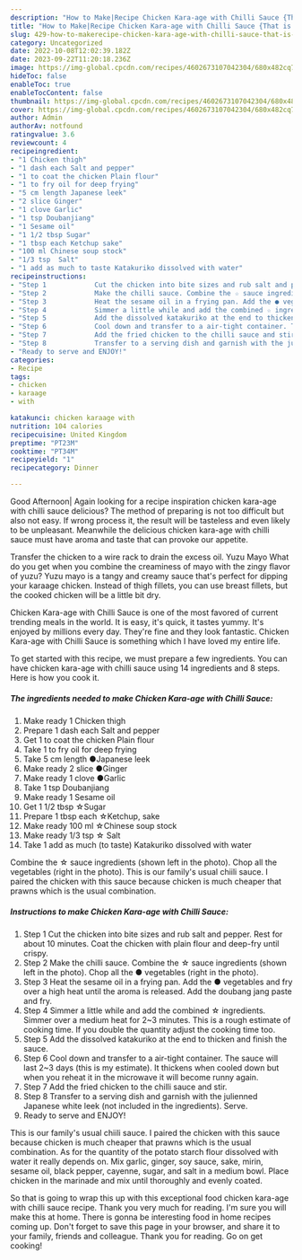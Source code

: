 ```yaml
---
description: "How to Make|Recipe Chicken Kara-age with Chilli Sauce {That is Simple"
title: "How to Make|Recipe Chicken Kara-age with Chilli Sauce {That is Simple"
slug: 429-how-to-makerecipe-chicken-kara-age-with-chilli-sauce-that-is-simple
category: Uncategorized
date: 2022-10-08T12:02:39.182Z
date: 2023-09-22T11:20:18.236Z
image: https://img-global.cpcdn.com/recipes/4602673107042304/680x482cq70/chicken-kara-age-with-chilli-sauce-recipe-main-photo.jpg
hideToc: false
enableToc: true
enableTocContent: false
thumbnail: https://img-global.cpcdn.com/recipes/4602673107042304/680x482cq70/chicken-kara-age-with-chilli-sauce-recipe-main-photo.jpg
cover: https://img-global.cpcdn.com/recipes/4602673107042304/680x482cq70/chicken-kara-age-with-chilli-sauce-recipe-main-photo.jpg
author: Admin
authorAv: notfound
ratingvalue: 3.6
reviewcount: 4
recipeingredient:
- "1 Chicken thigh"
- "1 dash each Salt and pepper"
- "1 to coat the chicken Plain flour"
- "1 to fry oil for deep frying"
- "5 cm length Japanese leek"
- "2 slice Ginger"
- "1 clove Garlic"
- "1 tsp Doubanjiang"
- "1 Sesame oil"
- "1 1/2 tbsp Sugar"
- "1 tbsp each Ketchup sake"
- "100 ml Chinese soup stock"
- "1/3 tsp  Salt"
- "1 add as much to taste Katakuriko dissolved with water"
recipeinstructions:
- "Step 1            Cut the chicken into bite sizes and rub salt and pepper. Rest for about 10 minutes. Coat the chicken with plain flour and deep-fry until crispy."
- "Step 2            Make the chilli sauce. Combine the ☆ sauce ingredients (shown left in the photo). Chop all the ● vegetables (right in the photo)."
- "Step 3            Heat the sesame oil in a frying pan. Add the ● vegetables and fry over a high heat until the aroma is released. Add the doubang jang paste and fry."
- "Step 4            Simmer a little while and add the combined ☆ ingredients. Simmer over a medium heat for 2~3 minutes. This is a rough estimate of cooking time. If you double the quantity adjust the cooking time too."
- "Step 5            Add the dissolved katakuriko at the end to thicken and finish the sauce."
- "Step 6            Cool down and transfer to a air-tight container. The sauce will last 2~3 days (this is my estimate). It thickens when cooled down but when you reheat it in the microwave it will become runny again."
- "Step 7            Add the fried chicken to the chilli sauce and stir."
- "Step 8            Transfer to a serving dish and garnish with the julienned Japanese white leek (not included in the ingredients). Serve."
- "Ready to serve and ENJOY!"
categories:
- Recipe
tags:
- chicken
- karaage
- with

katakunci: chicken karaage with 
nutrition: 104 calories
recipecuisine: United Kingdom
preptime: "PT23M"
cooktime: "PT34M"
recipeyield: "1"
recipecategory: Dinner

---
```



Good Afternoon| Again looking for a recipe inspiration chicken kara-age with chilli sauce delicious? The method of preparing is not too difficult but also not easy. If wrong process it, the result will be tasteless and even likely to be unpleasant. Meanwhile the delicious chicken kara-age with chilli sauce must have aroma and taste that can provoke our appetite.





Transfer the chicken to a wire rack to drain the excess oil. Yuzu Mayo What do you get when you combine the creaminess of mayo with the zingy flavor of yuzu? Yuzu mayo is a tangy and creamy sauce that&#39;s perfect for dipping your karaage chicken. Instead of thigh fillets, you can use breast fillets, but the cooked chicken will be a little bit dry.

Chicken Kara-age with Chilli Sauce is one of the most favored of current trending meals in the world. It is easy, it's quick, it tastes yummy. It's enjoyed by millions every day. They're fine and they look fantastic. Chicken Kara-age with Chilli Sauce is something which I have loved my entire life.


To get started with this recipe, we must prepare a few ingredients. You can have chicken kara-age with chilli sauce using 14 ingredients and 8 steps. Here is how you cook it.

<!--inarticleads1-->

##### The ingredients needed to make Chicken Kara-age with Chilli Sauce:

1. Make ready 1 Chicken thigh
1. Prepare 1 dash each Salt and pepper
1. Get 1 to coat the chicken Plain flour
1. Take 1 to fry oil for deep frying
1. Take 5 cm length ●Japanese leek
1. Make ready 2 slice ●Ginger
1. Make ready 1 clove ●Garlic
1. Take 1 tsp Doubanjiang
1. Make ready 1 Sesame oil
1. Get 1 1/2 tbsp ☆Sugar
1. Prepare 1 tbsp each ☆Ketchup, sake
1. Make ready 100 ml ☆Chinese soup stock
1. Make ready 1/3 tsp ☆ Salt
1. Take 1 add as much (to taste) Katakuriko dissolved with water


Combine the ☆ sauce ingredients (shown left in the photo). Chop all the vegetables (right in the photo). This is our family&#39;s usual chiili sauce. I paired the chicken with this sauce because chicken is much cheaper that prawns which is the usual combination. 

<!--inarticleads2-->

##### Instructions to make Chicken Kara-age with Chilli Sauce:

1. Step 1            Cut the chicken into bite sizes and rub salt and pepper. Rest for about 10 minutes. Coat the chicken with plain flour and deep-fry until crispy.
1. Step 2            Make the chilli sauce. Combine the ☆ sauce ingredients (shown left in the photo). Chop all the ● vegetables (right in the photo).
1. Step 3            Heat the sesame oil in a frying pan. Add the ● vegetables and fry over a high heat until the aroma is released. Add the doubang jang paste and fry.
1. Step 4            Simmer a little while and add the combined ☆ ingredients. Simmer over a medium heat for 2~3 minutes. This is a rough estimate of cooking time. If you double the quantity adjust the cooking time too.
1. Step 5            Add the dissolved katakuriko at the end to thicken and finish the sauce.
1. Step 6            Cool down and transfer to a air-tight container. The sauce will last 2~3 days (this is my estimate). It thickens when cooled down but when you reheat it in the microwave it will become runny again.
1. Step 7            Add the fried chicken to the chilli sauce and stir.
1. Step 8            Transfer to a serving dish and garnish with the julienned Japanese white leek (not included in the ingredients). Serve.
1. Ready to serve and ENJOY!

This is our family&#39;s usual chiili sauce. I paired the chicken with this sauce because chicken is much cheaper that prawns which is the usual combination. As for the quantity of the potato starch flour dissolved with water it really depends on. Mix garlic, ginger, soy sauce, sake, mirin, sesame oil, black pepper, cayenne, sugar, and salt in a medium bowl. Place chicken in the marinade and mix until thoroughly and evenly coated. 

So that is going to wrap this up with this exceptional food chicken kara-age with chilli sauce recipe. Thank you very much for reading. I'm sure you will make this at home. There is gonna be interesting food in home recipes coming up. Don't forget to save this page in your browser, and share it to your family, friends and colleague. Thank you for reading. Go on get cooking!
